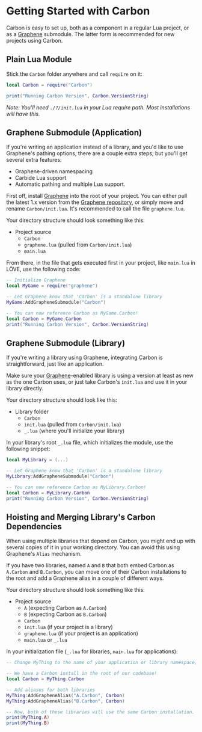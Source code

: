 # Getting Started with Carbon
Carbon is easy to set up, both as a component in a regular Lua project, or as a [Graphene][graphene] submodule. The latter form is recommended for new projects using Carbon.

## Plain Lua Module
Stick the `Carbon` folder anywhere and call `require` on it:

```lua
local Carbon = require("Carbon")

print("Running Carbon Version", Carbon.VersionString)
```

*Note: You'll need `./?/init.lua` in your Lua require path. Most installations will have this.*

## Graphene Submodule (Application)
If you're writing an application instead of a library, and you'd like to use Graphene's pathing options, there are a couple extra steps, but you'll get several extra features:
- Graphene-driven namespacing
- Carbide Lua support
- Automatic pathing and multiple Lua support.

First off, install [Graphene][graphene] into the root of your project. You can either pull the latest 1.x version from the [Graphene repository][graphene], or simply move and rename `Carbon/init.lua`. It's recommended to call the file `graphene.lua`.

Your directory structure should look something like this:

- Project source
	- `Carbon`
	- `graphene.lua` (pulled from `Carbon/init.lua`)
	- `main.lua`

From there, in the file that gets executed first in your project, like `main.lua` in LÖVE, use the following code:

```lua
-- Initialize Graphene
local MyGame = require("graphene")

-- Let Graphene know that 'Carbon' is a standalone library
MyGame:AddGrapheneSubmodule("Carbon")

-- You can now reference Carbon as MyGame.Carbon!
local Carbon = MyGame.Carbon
print("Running Carbon Version", Carbon.VersionString)
```

## Graphene Submodule (Library)
If you're writing a library using Graphene, integrating Carbon is straightforward, just like an application.

Make sure your [Graphene][graphene]-enabled library is using a version at least as new as the one Carbon uses, or just take Carbon's `init.lua` and use it in your library directly.

Your directory structure should look like this:

- Library folder
	- `Carbon`
	- `init.lua` (pulled from `Carbon/init.lua`)
	- `_.lua` (where you'll initialize your library)

In your library's root `_.lua` file, which initializes the module, use the following snippet:

```lua
local MyLibrary = (...)

-- Let Graphene know that 'Carbon' is a standalone library
MyLibrary:AddGrapheneSubmodule("Carbon")

-- You can now reference Carbon as MyLibrary.Carbon!
local Carbon = MyLibrary.Carbon
print("Running Carbon Version", Carbon.VersionString)
```

## Hoisting and Merging Library's Carbon Dependencies
When using multiple libraries that depend on Carbon, you might end up with several copies of it in your working directory. You can avoid this using Graphene's `Alias` mechanism.

If you have two libraries, named `A` and `B` that both embed Carbon as `A.Carbon` and `B.Carbon`, you can move one of their Carbon installations to the root and add a Graphene alias in a couple of different ways.

Your directory structure should look something like this:

- Project source
	- `A` (expecting Carbon as `A.Carbon`)
	- `B` (expecting Carbon as `B.Carbon`)
	- `Carbon`
	- `init.lua` (if your project is a library)
	- `graphene.lua` (if your project is an application)
	- `main.lua` or `_.lua`

In your initialization file (`_.lua` for libraries, `main.lua` for applications):

```lua
-- Change MyThing to the name of your application or library namespace; see above

-- We have a Carbon install in the root of our codebase!
local Carbon = MyThing.Carbon

-- Add aliases for both libraries
MyThing:AddGrapheneAlias("A.Carbon", Carbon)
MyThing:AddGrapheneAlias("B.Carbon", Carbon)

-- Now, both of these libraries will use the same Carbon installation.
print(MyThing.A)
print(MyThing.B)
```

[graphene]: https://github.com/lua-carbon/graphene